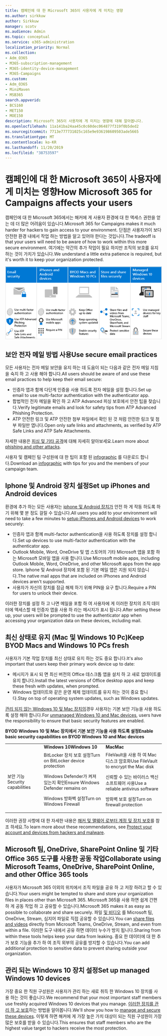 ```yaml
---
title: 캠페인에 대 한 Microsoft 365이 사용자에 게 미치는 영향
ms.author: sirkkuw
author: Sirkkuw
manager: scotv
ms.audience: Admin
ms.topic: conceptual
ms.service: o365-administration
localization_priority: Normal
ms.collection:
- Adm_O365
- M365-subscription-management
- M365-identity-device-management
- M365-Campaigns
ms.custom:
- Adm_O365
- MiniMaven
- MSB365
search.appverid:
- BCS160
- MET150
- MOE150
description: Microsoft 365이 사용자에 게 미치는 영향에 대해 알아봅니다.
ms.openlocfilehash: 11a141ba24aa45c0c60dec064877f319f0b5ded2
ms.sourcegitcommit: 7713e777731025c165e9e936198609503ade5665
ms.translationtype: MT
ms.contentlocale: ko-KR
ms.lasthandoff: 11/20/2019
ms.locfileid: "38753597"
---
```

# <a name="how-microsoft-365-for-campaigns-affects-your-users"></a><span data-ttu-id="62d49-103">캠페인에 대 한 Microsoft 365이 사용자에 게 미치는 영향</span><span class="sxs-lookup"><span data-stu-id="62d49-103">How Microsoft 365 for Campaigns affects your users</span></span>

<span data-ttu-id="62d49-104">캠페인에 대 한 Microsoft 365에서는 해커에 게 사용자 환경에 대 한 액세스 권한을 얻는 데 더 많은 어려움이 있습니다.</span><span class="sxs-lookup"><span data-stu-id="62d49-104">Microsoft 365 for Campaigns makes it much harder for hackers to gain access to your environment.</span></span> <span data-ttu-id="62d49-105">단점은 사용자가이 보다 안전한 환경 내에서 작업 하는 방법을 알고 있어야 한다는 것입니다.</span><span class="sxs-lookup"><span data-stu-id="62d49-105">The tradeoff is that your users will need to be aware of how to work within this more secure environment.</span></span> <span data-ttu-id="62d49-106">여기에는 약간의 추가 작업이 필요 하지만 조직의 보호를 유지 하는 것이 가치가 있습니다.</span><span class="sxs-lookup"><span data-stu-id="62d49-106">We understand a little extra patience is required, but it's worth it to keep your organization protected.</span></span>

![Iphone, Android 장치, Mac, Windows 10, 공유 및 주요 직원에 대해 아래에서 주요 요점을 요약 하는 그림](media/M365-democracy-Users_700px.png)

## <a name="use-secure-email-practices"></a><span data-ttu-id="62d49-108">보안 전자 메일 방법 사용</span><span class="sxs-lookup"><span data-stu-id="62d49-108">Use secure email practices</span></span>
<span data-ttu-id="62d49-109">모든 사용자는 전자 메일 보안을 유지 하는 데 도움이 되는 다음과 같은 전자 메일 지침을 숙지 하 고 사용 해야 합니다.</span><span class="sxs-lookup"><span data-stu-id="62d49-109">All users should be aware of and use these email practices to help keep their email secure:</span></span>
- <span data-ttu-id="62d49-110">인증자 앱과 함께 다단계 인증을 사용 하도록 전자 메일을 설정 합니다.</span><span class="sxs-lookup"><span data-stu-id="62d49-110">Set up email to use multi-factor authentication with the authenticator app.</span></span>
- <span data-ttu-id="62d49-111">합법적인 전자 메일을 확인 하 고 ATP Advanced 피싱 보호에서 안전 팁을 찾습니다.</span><span class="sxs-lookup"><span data-stu-id="62d49-111">Verify legitimate emails and look for safety tips from ATP Advanced Phishing Protection.</span></span>
- <span data-ttu-id="62d49-112">ATP 안전한 링크 및 ATP 안전한 첨부 파일에서 확인 된 것 처럼 안전한 링크 및 첨부 파일만 엽니다.</span><span class="sxs-lookup"><span data-stu-id="62d49-112">Open only safe links and attachments, as verified by ATP Safe Links and ATP Safe Attachments.</span></span>

<span data-ttu-id="62d49-113">자세한 내용은 [피싱 및 기타 공격](m365-campaigns-phishing-and-attacks.md)에 대해 자세히 알아보세요.</span><span class="sxs-lookup"><span data-stu-id="62d49-113">Learn more about [phishing and other attacks](m365-campaigns-phishing-and-attacks.md).</span></span> 

<span data-ttu-id="62d49-114">사용자 및 캠페인 팀 구성원에 대 한 팁이 포함 된 [infographic](m365-campaigns-protect-campaign-infographic.md) 를 다운로드 합니다.</span><span class="sxs-lookup"><span data-stu-id="62d49-114">Download an [infographic](m365-campaigns-protect-campaign-infographic.md) with tips for you and the members of your campaign team.</span></span>

## <a name="set-up-iphones-and-android-devices"></a><span data-ttu-id="62d49-115">Iphone 및 Android 장치 설정</span><span class="sxs-lookup"><span data-stu-id="62d49-115">Set up iPhones and Android devices</span></span>
<span data-ttu-id="62d49-116">환경에 추가 하는 모든 사용자는 [iphone 및 Android 장치가](../business/set-up-mobile-devices.md?toc=%2Fmicrosoft-365%2Fcampaigns%2Ftoc.json) 안전 하 게 작동 하도록 하기 위해 몇 분 정도 걸릴 수 있습니다.</span><span class="sxs-lookup"><span data-stu-id="62d49-116">All users you add to your environment will need to take a few minutes to [setup iPhones and Android devices](../business/set-up-mobile-devices.md?toc=%2Fmicrosoft-365%2Fcampaigns%2Ftoc.json) to work securely:</span></span>
- <span data-ttu-id="62d49-117">인증자 앱과 함께 multi-factor authentication을 사용 하도록 장치를 설정 합니다.</span><span class="sxs-lookup"><span data-stu-id="62d49-117">Set up devices to use multi-factor authentication with the authenticator app.</span></span>
- <span data-ttu-id="62d49-118">Outlook Mobile, Word, OneDrive 및 앱 스토어의 기타 Microsoft 앱을 포함 하는 Microsoft 모바일 앱을 사용 합니다.</span><span class="sxs-lookup"><span data-stu-id="62d49-118">Use Microsoft mobile apps, including Outlook Mobile, Word, OneDrive, and other Microsoft apps from the app store.</span></span> <span data-ttu-id="62d49-119">Iphone 및 Android 장치에 포함 된 기본 메일 앱은 지원 되지 않습니다.</span><span class="sxs-lookup"><span data-stu-id="62d49-119">The native mail apps that are included on iPhones and Android devices aren't supported.</span></span> 
- <span data-ttu-id="62d49-120">사용자가 자신의 장치를 잠금 해제 하기 위해 PIN을 요구 합니다.</span><span class="sxs-lookup"><span data-stu-id="62d49-120">Require a PIN for users to unlock their device.</span></span>

<span data-ttu-id="62d49-121">이러한 장치를 설정 하 고 나면 메일을 포함 하 여 사용자에 게 이러한 장치의 조직 데이터에 액세스할 때 인증자 앱을 사용 하 라는 메시지가 표시 됩니다.</span><span class="sxs-lookup"><span data-stu-id="62d49-121">After setting these up, your users will be prompted to use the authenticator app when accessing your organization data on these devices, including mail.</span></span> 

## <a name="keep-byod-macs-and-windows-10-pcs-fresh"></a><span data-ttu-id="62d49-122">최신 상태로 유지 (Mac 및 Windows 10 Pc)</span><span class="sxs-lookup"><span data-stu-id="62d49-122">Keep BYOD Macs and Windows 10 PCs fresh</span></span> 
<span data-ttu-id="62d49-123">사용자가 기본 작업 장치를 최신 상태로 유지 하는 것도 중요 합니다.</span><span class="sxs-lookup"><span data-stu-id="62d49-123">It's also important that users keep their primary work device up to date:</span></span>
- <span data-ttu-id="62d49-124">메시지가 표시 되 면 최신 버전의 Office 데스크톱 앱을 설치 하 고 새로 업데이트를 유지 합니다.</span><span class="sxs-lookup"><span data-stu-id="62d49-124">Install the latest versions of Office desktop apps and keep these fresh with updates, when prompted.</span></span> 
- <span data-ttu-id="62d49-125">Windows 업데이트와 같은 운영 체제 업데이트를 유지 하는 것이 중요 합니다.</span><span class="sxs-lookup"><span data-stu-id="62d49-125">Stay on top of operating system updates, such as Windows updates.</span></span>

<span data-ttu-id="62d49-126">[관리 되지 않는 Windows 10 및 Mac 장치의](m365-campaigns-protect-pcs-macs.md)경우 사용자는 기본 보안 기능을 사용 하도록 설정 해야 합니다.</span><span class="sxs-lookup"><span data-stu-id="62d49-126">For [unmanaged Windows 10 and Mac devices](m365-campaigns-protect-pcs-macs.md), users have the responsibility to ensure that basic security features are enabled.</span></span>

<span data-ttu-id="62d49-127">**BYOD Windows 10 및 Mac 장치에서 기본 보안 기능을 사용 하도록 설정**</span><span class="sxs-lookup"><span data-stu-id="62d49-127">**Enable basic security capabilities on BYOD Windows 10 and Mac devices**</span></span>

||||
|:-----|:-----|:------|
||<span data-ttu-id="62d49-128">**Windows 10**</span><span class="sxs-lookup"><span data-stu-id="62d49-128">**Windows 10**</span></span>|<span data-ttu-id="62d49-129">**Mac**</span><span class="sxs-lookup"><span data-stu-id="62d49-129">**Mac**</span></span>|
|<span data-ttu-id="62d49-130">보안 기능</span><span class="sxs-lookup"><span data-stu-id="62d49-130">Security capabilities</span></span>|<span data-ttu-id="62d49-131">BitLocker 장치 보호 설정</span><span class="sxs-lookup"><span data-stu-id="62d49-131">Turn on BitLocker device protection</span></span><p><p> <span data-ttu-id="62d49-132">Windows Defender가 켜져 있는지 확인</span><span class="sxs-lookup"><span data-stu-id="62d49-132">Ensure Windows Defender remains on</span></span> <p><span data-ttu-id="62d49-133">Windows 방화벽 설정</span><span class="sxs-lookup"><span data-stu-id="62d49-133">Turn on Windows Firewall</span></span>| <span data-ttu-id="62d49-134">FileVault을 사용 하 여 Mac 디스크 암호화</span><span class="sxs-lookup"><span data-stu-id="62d49-134">Use FileVault to encrypt the Mac disk</span></span> <p><p><span data-ttu-id="62d49-135">신뢰할 수 있는 바이러스 백신 소프트웨어 사용</span><span class="sxs-lookup"><span data-stu-id="62d49-135">Use a reliable antivirus software</span></span> <p><span data-ttu-id="62d49-136">방화벽 보호 설정</span><span class="sxs-lookup"><span data-stu-id="62d49-136">Turn on firewall protection</span></span>|

<span data-ttu-id="62d49-137">이러한 권장 사항에 대 한 자세한 내용은 [해커 및 맬웨어 로부터 계정 및 장치 보호](https://support.office.com/article/Protect-your-account-and-devices-from-hackers-and-malware-066d6216-a56b-4f90-9af3-b3a1e9a327d6#ID0EAABAAA=Windows_10)를 참조 하세요.</span><span class="sxs-lookup"><span data-stu-id="62d49-137">To learn more about these recommendations, see [Protect your account and devices from hackers and malware](https://support.office.com/article/Protect-your-account-and-devices-from-hackers-and-malware-066d6216-a56b-4f90-9af3-b3a1e9a327d6#ID0EAABAAA=Windows_10).</span></span>

## <a name="collaborate-using-microsoft-teams-onedrive-sharepoint-online-and-other-office-365-tools"></a><span data-ttu-id="62d49-138">Microsoft 팀, OneDrive, SharePoint Online 및 기타 Office 365 도구를 사용한 공동 작업</span><span class="sxs-lookup"><span data-stu-id="62d49-138">Collaborate using Microsoft Teams, OneDrive, SharePoint Online, and other Office 365 tools</span></span>
<span data-ttu-id="62d49-139">사용자가 Microsoft 365 이외의 위치에서 조직 파일을 공유 하 고 저장 하려고 할 수 있습니다.</span><span class="sxs-lookup"><span data-stu-id="62d49-139">Your users might be tempted to share and store your organization files in places other than Microsoft 365.</span></span> <span data-ttu-id="62d49-140">Microsoft 365을 사용 하면 쉽게 간편 하 게 공동 작업 하 고 공유할 수 있습니다.</span><span class="sxs-lookup"><span data-stu-id="62d49-140">Microsoft 365 makes it as easy as possible to collaborate and share securely.</span></span> <span data-ttu-id="62d49-141">파일 [및 비디오](share-files-and-videos.md) 를 Microsoft 팀, OneDrive, Stream, 심지어 파일로 직접 공유할 수 있습니다.</span><span class="sxs-lookup"><span data-stu-id="62d49-141">You can [share files and videos](share-files-and-videos.md) directly from Microsoft Teams, OneDrive, Stream, and even from within a file.</span></span> <span data-ttu-id="62d49-142">이러한 도구 내에서 공유 하면 데이터 누수가 방지 됩니다.</span><span class="sxs-lookup"><span data-stu-id="62d49-142">Sharing from within these tools helps keep your data from leaking.</span></span> <span data-ttu-id="62d49-143">중요 한 데이터에 대 한 추가 보호 기능을 추가 하 여 조직 외부의 공유를 방지할 수 있습니다.</span><span class="sxs-lookup"><span data-stu-id="62d49-143">You can add additional protection to sensitive data to prevent sharing outside your organization.</span></span> 


## <a name="set-up-managed-windows-10-devices"></a><span data-ttu-id="62d49-144">관리 되는 Windows 10 장치 설정</span><span class="sxs-lookup"><span data-stu-id="62d49-144">Set up managed Windows 10 devices</span></span>
<span data-ttu-id="62d49-145">가장 중요 한 직원 구성원은 사용자가 관리 하는 새로 취득 한 Windows 10 장치를 사용 하는 것이 좋습니다.</span><span class="sxs-lookup"><span data-stu-id="62d49-145">We recommend that your most important staff members use freshly acquired Windows 10 devices that you manage.</span></span> <span data-ttu-id="62d49-146">[이러한 장치를 관리 하 고 보호](../business/set-up-windows-devices.md?toc=/microsoft-365/campaigns/toc.json)하는 방법을 알아봅니다.</span><span class="sxs-lookup"><span data-stu-id="62d49-146">We'll show you how to [manage and secure these devices](../business/set-up-windows-devices.md?toc=/microsoft-365/campaigns/toc.json).</span></span> <span data-ttu-id="62d49-147">이렇게 하면 해커에 게 가장 높은 가치 대상이 되는 직원 구성원이 가장 많은 보호를 받을 수 있습니다.</span><span class="sxs-lookup"><span data-stu-id="62d49-147">This ensures that staff members who are the highest value target to hackers receive the most protection.</span></span> 
